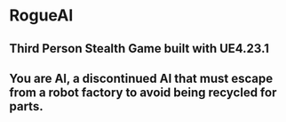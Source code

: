 # RogueAl
## Third Person Stealth Game built with UE4.23.1
## You are Al, a discontinued AI that must escape from a robot factory to avoid being recycled for parts. 
